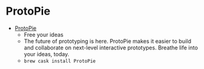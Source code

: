 # ProtoPie
- [ProtoPie](https://www.protopie.io/)
  -  Free your ideas
  - The future of prototyping is here. ProtoPie makes it easier to build and collaborate on next-level interactive prototypes. Breathe life into your ideas, today.
  - `brew cask install ProtoPie`
